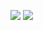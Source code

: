 [<img src="https://circleci.com/gh/ngxs-contrib/emitter.svg?style=svg">](https://circleci.com/gh/ngxs-contrib/emitter)
[<img src="https://badge.fury.io/js/%40ngxs-contrib%2Femitter.svg">](https://www.npmjs.com/package/@ngxs-contrib/emitter)
